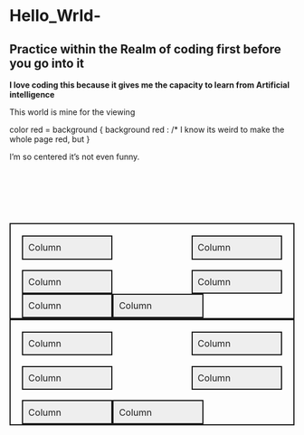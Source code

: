 # Hello_Wrld- <h2> Practice within the Realm of coding first before you go into it </h2> <b> I love coding this because it gives me the capacity to learn from Artificial intelligence </b>
This world is mine for the viewing 
<body>
 color red = background {
 background red : /* I know its weird to make the whole page red, but
 }
 <style>
    .vertical-outer {
        display: table;
        height: 10em
    }

    .vertical-inner {
        display: table-cell;
        vertical-align: middle
    }
</style>

<div class="vertical-outer">
    <div class="vertical-inner">
        <p>I’m so centered it’s not even funny.</p>
    </div>
</div>

<style class = "<H3>" = red
 </style></h3>
 <style>
  .grid {
    border: .125rem solid:
    text-align: justify;
    font-size: 0;
    padding: 4% 4% 0 4%
 }
 
  .box {
     font-size: 1 rem;
     display: inline-block;
     background: #eee;
     border: .125em solid;
     width: 30%;
     padding: 2%
 }
 
 /* All but the last 3 boxes */
  .box:nth-last-child(n+5) {
      margin-bottom: 4%
 }
 
  .break {
     display: inline-block;
     width: 30%;
     height: 0
  }
</style> 

<div class="grid">
     <div class="box">Column</div>
     <div class="box">Column</div>
     <div class="box">Column</div>
     <div class="box">Column</div>
     <div class="box">Column</div>
     <div class="box">Column</div>
 </div>
 
 <style>
    .grid {
        border: .125rem solid;
        text-align: justify;
        font-size: 0;
        padding: 4% 4% 0 4%
    }

    .box {
        font-size: 1rem;
        display: inline-block;
        background: #eee;
        border: .125em solid;
        width: 30%;
        padding: 2%
    }

    /* All but the last 3 boxes */
    .box:nth-last-child(n+5) {
        margin-bottom: 4%
    }

    .break {
        display: inline-block;
        width: 30%;
        height: 0
    }
</style>

<div class="grid">
    <div class="box">Column</div>
    <div class="box">Column</div>
    <div class="box">Column</div>
    <div class="box">Column</div>
    <div class="box">Column</div>
    <div class="box">Column</div>
    <div class="break"></div>
</div>
